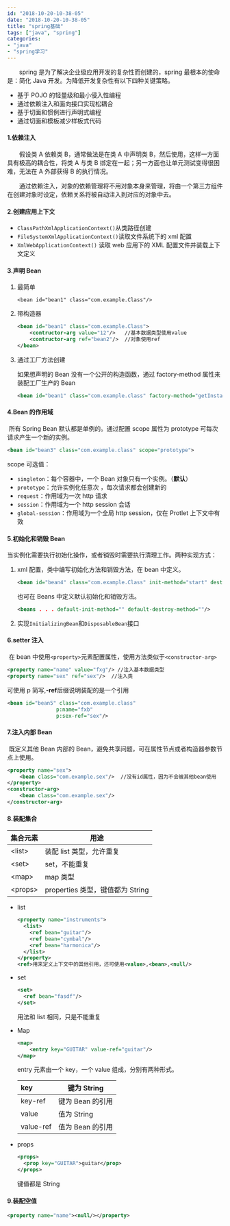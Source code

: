 ```yaml
---
id: "2018-10-20-10-38-05"
date: "2018-10-20-10-38-05"
title: "spring基础"
tags: ["java", "spring"]
categories: 
- "java"
- "spring学习"
---
```


&emsp;&emsp;spring 是为了解决企业级应用开发的复杂性而创建的，spring 最根本的使命是：简化 Java 开发。为降低开发复杂性有以下四种关键策略。

- 基于 POJO 的轻量级和最小侵入性编程
- 通过依赖注入和面向接口实现松耦合
- 基于切面和惯例进行声明式编程
- 通过切面和模板减少样板式代码

#### 1.依赖注入

​&emsp;&emsp;假设类 A 依赖类 B，通常做法是在类 A 中声明类 B，然后使用，这样一方面具有极高的耦合性，将类 A 与类 B 绑定在一起；另一方面也让单元测试变得很困难，无法在 A 外部获得 B 的执行情况。

​&emsp;&emsp;通过依赖注入，对象的依赖管理将不用对象本身来管理，将由一个第三方组件在创建对象时设定，依赖关系将被自动注入到对应的对象中去。

#### 2.创建应用上下文

- `ClassPathXmlApplicationContext()`从类路径创建
- `FileSystemXmlApplicationContext()`读取文件系统下的 xml 配置
- `XmlWebApplicationContext()` 读取 web 应用下的 XML 配置文件并装载上下文定义

#### 3.声明 Bean

<!-- more -->

1. 最简单

   `<bean id="bean1" class="com.example.Class"/>`

2. 带构造器

   ```xml
   <bean id="bean1" class="com.example.Class">
       <contructor-arg value="12"/>   //基本数据类型使用value
       <contructor-arg ref="bean2"/>  //对象使用ref
   </bean>
   ```

3. 通过工厂方法创建

   如果想声明的 Bean 没有一个公开的构造函数，通过 factory-method 属性来装配工厂生产的 Bean

   ```xml
   <bean id="bean1" class="com.example.class" factory-method="getInstance"/>//getInstance为获取实例的静态方法。
   ```

#### 4.Bean 的作用域

​ 所有 Spring Bean 默认都是单例的。通过配置 scope 属性为 prototype 可每次请求产生一个新的实例。

```xml
<bean id="bean3" class="com.example.class" scope="prototype">
```

scope 可选值：

- `singleton`：每个容器中，一个 Bean 对象只有一个实例。（**默认**）
- `prototype`：允许实例化任意次 ，每次请求都会创建新的
- `request`：作用域为一次 http 请求
- `session`：作用域为一个 http session 会话
- `global-session`：作用域为一个全局 http session，仅在 Protlet 上下文中有效

#### 5.初始化和销毁 Bean

​ 当实例化需要执行初始化操作，或者销毁时需要执行清理工作。两种实现方式：

1. xml 配置，类中编写初始化方法和销毁方法，在 bean 中定义。

   ```xml
   <bean id="bean4" class="com.example.Class" init-method="start" destroy-method="destroy"/>
   ```

   也可在 Beans 中定义默认初始化和销毁方法。

   ```xml
   <beans . . . default-init-method="" default-destroy-method=""/>
   ```

2. 实现`InitializingBean`和`DisposableBean`接口

#### 6.setter 注入

​ 在 bean 中使用`<property>`元素配置属性，使用方法类似于`<constructor-arg>`

```xml
<property name="name" value="fxg"/> //注入基本数据类型
<property name="sex" ref="sex"/>  //注入类
```

可使用 p 简写,**-ref**后缀说明装配的是一个引用

```xml
<bean id="bean5" class="com.example.class"
                p:name="fxb"
                p:sex-ref="sex"/>
```

#### 7.注入内部 Bean

​ 既定义其他 Bean 内部的 Bean，避免共享问题，可在属性节点或者构造器参数节点上使用。

```xml
<property name="sex">
    <bean class="com.example.sex"/>  //没有id属性，因为不会被其他bean使用
</property>
<constructor-arg>
    <bean class="com.example.sex"/>
</constructor-arg>
```

#### 8.装配集合

| 集合元素  | 用途                             |
| --------- | -------------------------------- |
| \<list\>  | 装配 list 类型，允许重复         |
| \<set\>   | set，不能重复                    |
| \<map\>   | map 类型                         |
| \<props\> | properties 类型，键值都为 String |

- list

  ```xml
  <property name="instruments">
    <list>
      <ref bean="guitar"/>
      <ref bean="cymbal"/>
      <ref bean="harmonica"/>
    </list>
  </property>
  <ref>用来定义上下文中的其他引用，还可使用<value>,<bean>,<null/>
  ```

- set

  ```xml
  <set>
    <ref bean="fasdf"/>
  </set>
  ```

  用法和 list 相同，只是不能重复

- Map

  ```XML
  <map>
      <entry key="GUITAR" value-ref="guitar"/>
  </map>
  ```

  entry 元素由一个 key，一个 value 组成，分别有两种形式。

  | key       | 键为 String      |
  | :-------- | ---------------- |
  | key-ref   | 键为 Bean 的引用 |
  | value     | 值为 String      |
  | value-ref | 值为 Bean 的引用 |

- props

  ```xml
  <props>
    <prop key="GUITAR">guitar</prop>
  </props>
  ```

  键值都是 String

#### 9.装配空值

```xml
<property name="name"><null/></property>
```
